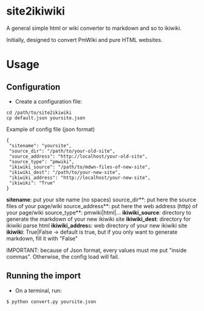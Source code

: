 site2ikiwiki
============

A general simple html or wiki converter to markdown and so to ikiwiki.

Initially, designed to convert PmWiki and pure HTML websites.


Usage
=====

## Configuration

* Create a configuration file:

```
cd /path/to/site2ikiwiki
cp default.json yoursite.json

```

Example of config file (json format)

```
{
 "sitename": "yoursite",
 "source_dir": "/path/to/your-old-site",
 "source_address": "http://localhost/your-old-site",
 "source_type": "pmwiki",
 "ikiwiki_source": "/path/to/mdwn-files-of-new-site",
 "ikiwiki_dest": "/path/to/your-new-site",
 "ikiwiki_address": "http://localhost/your-new-site",
 "ikiwiki": "True"
}
```

**sitename**: put your site name (no spaces)
source_dir**: put here the source files of your page/wiki
source_address**: put here the web address (http) of your page/wiki
source_type**: pmwiki|html|...
**ikiwiki_source**: directory to generate the markdown of your new ikiwiki site
**ikiwiki_dest**: directory for ikiwiki parse html
**ikiwiki_addres**s: web directory of your new ikiwiki site
**ikiwiki**: True|False   -> default is true, but if you only want to generate markdown, fill it with "False"

IMPORTANT: because of Json format, every values must me put "inside commas". Otherwise, the config load will fail.


## Running the import

* On a terminal, run:
```
$ python convert.py yoursite.json
```
